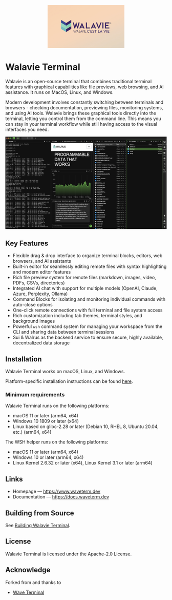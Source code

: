 <p align="center">
  <a href="https://www.waveterm.dev">
	<picture>
		<source srcset="./assets/walavie.png">
		<img alt="Walavie Terminal Logo" src="./assets/walavie.png" width="240">
	</picture>
  </a>
  <br/>
</p>

# Walavie Terminal

Walavie is an open-source terminal that combines traditional terminal features with graphical capabilities like file previews, web browsing, and AI assistance. It runs on MacOS, Linux, and Windows.

Modern development involves constantly switching between terminals and browsers - checking documentation, previewing files, monitoring systems, and using AI tools. Walavie brings these graphical tools directly into the terminal, letting you control them from the command line. This means you can stay in your terminal workflow while still having access to the visual interfaces you need.

![Walavie Terminal Screenshot](./assets/walavie-screenshot.png)

## Key Features

- Flexible drag & drop interface to organize terminal blocks, editors, web browsers, and AI assistants
- Built-in editor for seamlessly editing remote files with syntax highlighting and modern editor features
- Rich file preview system for remote files (markdown, images, video, PDFs, CSVs, directories)
- Integrated AI chat with support for multiple models (OpenAI, Claude, Azure, Perplexity, Ollama)
- Command Blocks for isolating and monitoring individual commands with auto-close options
- One-click remote connections with full terminal and file system access
- Rich customization including tab themes, terminal styles, and background images
- Powerful `wsh` command system for managing your workspace from the CLI and sharing data between terminal sessions
- Sui & Walrus as the backend service to ensure secure, highly available, decentralized data storage 

## Installation

Walavie Terminal works on macOS, Linux, and Windows.

Platform-specific installation instructions can be found [here](https://docs.waveterm.dev/gettingstarted).

### Minimum requirements

Walavie Terminal runs on the following platforms:

- macOS 11 or later (arm64, x64)
- Windows 10 1809 or later (x64)
- Linux based on glibc-2.28 or later (Debian 10, RHEL 8, Ubuntu 20.04, etc.) (arm64, x64)

The WSH helper runs on the following platforms:

- macOS 11 or later (arm64, x64)
- Windows 10 or later (arm64, x64)
- Linux Kernel 2.6.32 or later (x64), Linux Kernel 3.1 or later (arm64)

## Links

- Homepage &mdash; https://www.waveterm.dev
- Documentation &mdash; https://docs.waveterm.dev

## Building from Source

See [Building Walavie Terminal](BUILD.md).

## License

Walavie Terminal is licensed under the Apache-2.0 License.

## Acknowledge

Forked from and thanks to 
- [Wave Terminal](https://github.com/wavetermdev/waveterm)

